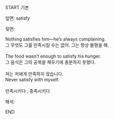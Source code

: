 START
기본

앞면:
satisfy


뒷면:
<div>Nothing satisfies him—he’s always complaining. </div><div>그 무엇도 그를 만족시킬 수는 없어. 그는 항상 불평을 해.</div><div><br></div><div><div>The food wasn’t enough to satisfy his hunger. </div><div>그 음식은 그의 공복을 채우기에 충분하지 못했다.</div></div><div><br></div><div><div><div>저는 저에게 만족하지 않습니다.</div></div><div><div>Never satisfy with myself.</div></div></div><div><br></div><div>만족시키다 , 충족시키다</div>


해석:

END